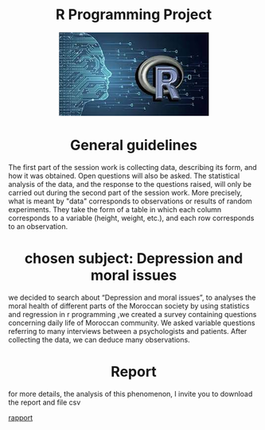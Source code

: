 <h1 Align="center">R Programming Project</h1>
 <p align="center"> <img src="r.jfif"></p> 

<h1 Align="center">General guidelines</h1>
The first part of the session work is collecting data, describing its form, and how it
was obtained. Open questions will also be asked.
The statistical analysis of the data, and the response to the questions raised, will
only be carried out during the second part of the session work. More precisely,
what is meant by "data" corresponds to observations or results of random
experiments. They take the form of a table in which each column corresponds to a
variable (height, weight, etc.), and each row corresponds to an observation.

<h1 Align="center">chosen subject: Depression and moral issues</h1>

we decided to search about “Depression and moral issues”, to analyses the moral health of different parts of the Moroccan society by using statistics and regression in r programming ,we created a survey containing questions concerning daily life
of Moroccan community. We asked variable questions referring to many interviews between a psychologists and patients. 
After collecting the data, we can deduce many observations.

<h1 Align="center">Report</h1>
for more details, the analysis of this phenomenon, I invite you to download the report and file csv 

[rapport](Projer1-R.zip)


